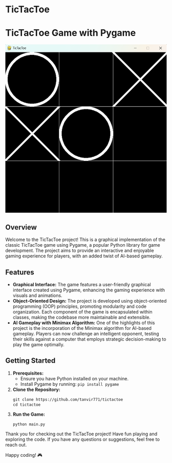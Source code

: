 # TicTacToe
   <h1>TicTacToe Game with Pygame</h1>
    <img src="Screenshots/Game_Running.png" alt="Game Running"/>
    <h2>Overview</h2>
    <p>Welcome to the TicTacToe project! This is a graphical implementation of the classic TicTacToe game using Pygame, a popular Python library for game development. The project aims to provide an interactive and enjoyable gaming experience for players, with an added twist of AI-based gameplay.</p>
    <h2>Features</h2>
    <ul>
        <li><strong>Graphical Interface:</strong> The game features a user-friendly graphical interface created using Pygame, enhancing the gaming experience with visuals and animations.</li>
        <li><strong>Object-Oriented Design:</strong> The project is developed using object-oriented programming (OOP) principles, promoting modularity and code organization. Each component of the game is encapsulated within classes, making the codebase more maintainable and extensible.</li>
        <li><strong>AI Gameplay with Minimax Algorithm:</strong> One of the highlights of this project is the incorporation of the Minimax algorithm for AI-based gameplay. Players can now challenge an intelligent opponent, testing their skills against a computer that employs strategic decision-making to play the game optimally.</li>
    </ul>
    <h2>Getting Started</h2>
    <ol>
        <li><strong>Prerequisites:</strong>
            <ul>
                <li>Ensure you have Python installed on your machine.</li>
                <li>Install Pygame by running: <code>pip install pygame</code></li>
            </ul>
        </li>
        <li><strong>Clone the Repository:</strong>
            <pre><code>git clone https://github.com/tanvir771/tictactoe
cd tictactoe</code></pre>
        </li>
        <li><strong>Run the Game:</strong>
            <pre><code>python main.py</code></pre>
        </li>
    </ol>
    <p>Thank you for checking out the TicTacToe project! Have fun playing and exploring the code. If you have any questions or suggestions, feel free to reach out.</p>
    <p>Happy coding! 🎮</p>

